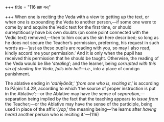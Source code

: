 +++
title = "116 ब्रह्म यस्"

+++
When one is reciting the Veda with a view to getting up the text, or
when one is expounding the Veda to another person,—if some one were to
come by and acquire the Vedic text for the first time, or should
surreptitiously have bis own doubts (on some point connected with the
Vedic text) removed,—then to him occurs the sin here described; so long
as he does not secure the Teacher’s permission, preferring, his request
in such words as—‘just as these pupils are reading with you, so may I
also read, kindly accord me your permission.’ And it is only when the
pupil has received this permission that he should be taught. Otherwise,
the reading of the Veda would be like ‘*stealing*’; and the learner,
being *corrupted with this sin of stealing the Veda, falls into
hell*—*i.e*., into a place of condign punishment.

The ablative ending in ‘*adhīyānāt*,’ ‘*from* *one who is, reciting
it*,’ is according to Pāṇini 1.4.29, according to which ‘the source of
proper instruction is put in the Ablative’;—or the Ablative may have the
sense of *separation*,—separation being implied by the fact that the
teaching appears to *issue from* the Teacher;—or the Ablative may have
the sense of the participle, being used in place of the affix ‘*lyap*,’
the meaning being—‘he learns after *having heard* another person who is
reciting it.’—(116)


